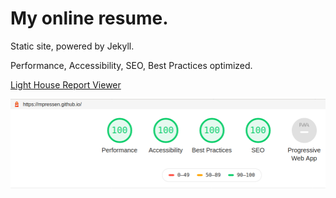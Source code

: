 # My online resume.

Static site, powered by Jekyll.

Performance, Accessibility, SEO, Best Practices optimized.

[Light House Report Viewer](https://googlechrome.github.io/lighthouse/viewer/?psiurl=https%3A%2F%2Fmpressen.github.io%2F&strategy=mobile&category=performance&category=accessibility&category=best-practices&category=seo&category=pwa&utm_source=lh-chrome-ext) 

![light House scores 100](images/light-house-100s.png "Light House scores 100")

